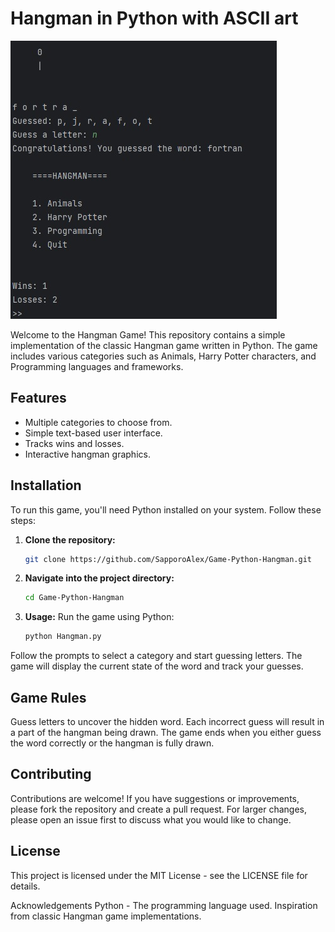 # Hangman in Python with ASCII art

<img src="https://github.com/SapporoAlex/Game-Python-Hangman-ASCII/blob/main/gameplay.jpg">

Welcome to the Hangman Game! This repository contains a simple implementation of the classic Hangman game written in Python. The game includes various categories such as Animals, Harry Potter characters, and Programming languages and frameworks.

## Features

- Multiple categories to choose from.
- Simple text-based user interface.
- Tracks wins and losses.
- Interactive hangman graphics.

## Installation

To run this game, you'll need Python installed on your system. Follow these steps:

1. **Clone the repository:**
   ```bash
   git clone https://github.com/SapporoAlex/Game-Python-Hangman.git
   ```
2. **Navigate into the project directory:**
   ```bash
   cd Game-Python-Hangman
   ```

3. **Usage:**
Run the game using Python:
   ```bash
   python Hangman.py
   ```
Follow the prompts to select a category and start guessing letters. The game will display the current state of the word and track your guesses.

## Game Rules
Guess letters to uncover the hidden word.
Each incorrect guess will result in a part of the hangman being drawn.
The game ends when you either guess the word correctly or the hangman is fully drawn.

## Contributing
Contributions are welcome! If you have suggestions or improvements, please fork the repository and create a pull request. For larger changes, please open an issue first to discuss what you would like to change.

## License
This project is licensed under the MIT License - see the LICENSE file for details.

Acknowledgements
Python - The programming language used.
Inspiration from classic Hangman game implementations.
